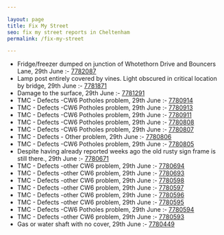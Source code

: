 ```yaml
---

layout: page
title: Fix My Street
seo: fix my street reports in Cheltenham
permalink: /fix-my-street

---
```


<!-- fix_marker starts -->

- Fridge/freezer dumped on junction of Whotethorn Drive and Bouncers Lane, 29th June :- [7782087](https://www.fixmystreet.com/report/7782087)
- Lamp post entirely covered by vines. Light obscured in critical location by bridge, 29th June :- [7781871](https://www.fixmystreet.com/report/7781871)
- Damage to the surface, 29th June :- [7781291](https://www.fixmystreet.com/report/7781291)
- TMC - Defects -CW6 Potholes  problem, 29th June :- [7780914](https://www.fixmystreet.com/report/7780914)
- TMC - Defects -CW6 Potholes  problem, 29th June :- [7780913](https://www.fixmystreet.com/report/7780913)
- TMC - Defects -CW6 Potholes  problem, 29th June :- [7780911](https://www.fixmystreet.com/report/7780911)
- TMC - Defects -CW6 Potholes  problem, 29th June :- [7780808](https://www.fixmystreet.com/report/7780808)
- TMC - Defects -CW6 Potholes  problem, 29th June :- [7780807](https://www.fixmystreet.com/report/7780807)
- TMC - Defects - Other problem, 29th June :- [7780806](https://www.fixmystreet.com/report/7780806)
- TMC - Defects -CW6 Potholes  problem, 29th June :- [7780805](https://www.fixmystreet.com/report/7780805)
- Despite having already reported weeks ago the old rusty sign frame is still there., 29th June :- [7780671](https://www.fixmystreet.com/report/7780671)
- TMC - Defects -other CW6 problem, 29th June :- [7780694](https://www.fixmystreet.com/report/7780694)
- TMC - Defects -other CW6 problem, 29th June :- [7780693](https://www.fixmystreet.com/report/7780693)
- TMC - Defects -other CW6 problem, 29th June :- [7780598](https://www.fixmystreet.com/report/7780598)
- TMC - Defects -other CW6 problem, 29th June :- [7780597](https://www.fixmystreet.com/report/7780597)
- TMC - Defects -other CW6 problem, 29th June :- [7780596](https://www.fixmystreet.com/report/7780596)
- TMC - Defects -other CW6 problem, 29th June :- [7780595](https://www.fixmystreet.com/report/7780595)
- TMC - Defects -CW6 Potholes  problem, 29th June :- [7780594](https://www.fixmystreet.com/report/7780594)
- TMC - Defects -other CW6 problem, 29th June :- [7780593](https://www.fixmystreet.com/report/7780593)
- Gas or water shaft with no cover, 29th June :- [7780449](https://www.fixmystreet.com/report/7780449)

<!-- fix_marker ends -->